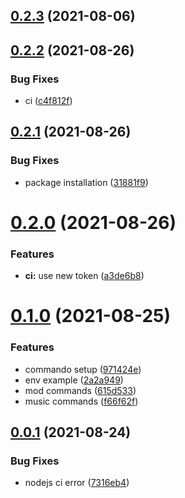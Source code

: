 ## [0.2.3](https://github.com/Alphasians/AINA/compare/v0.2.2...v0.2.3) (2021-08-06)

## [0.2.2](https://github.com/Alphasians/AINA/compare/v0.2.1...v0.2.2) (2021-08-26)

### Bug Fixes

* ci ([c4f812f](https://github.com/Alphasians/AINA/commit/c4f812ff0a9a7f92b98bc54bcb0c7d21cd4fe2c7))



## [0.2.1](https://github.com/Alphasians/AINA/compare/v0.2.0...v0.2.1) (2021-08-26)


### Bug Fixes

* package installation ([31881f9](https://github.com/Alphasians/AINA/commit/31881f92a1c5a233ff941c1088c8c93640925c70))



# [0.2.0](https://github.com/Alphasians/AINA/compare/v0.1.0...v0.2.0) (2021-08-26)


### Features

* **ci:** use new token ([a3de6b8](https://github.com/Alphasians/AINA/commit/a3de6b8cd58596b80946267575161c6ac2c652aa))



# [0.1.0](https://github.com/Alphasians/AINA/compare/v0.0.1...v0.1.0) (2021-08-25)


### Features

* commando setup ([971424e](https://github.com/Alphasians/AINA/commit/971424e4c7f4752404b2e15a33a48ec87e760eb0))
* env example ([2a2a949](https://github.com/Alphasians/AINA/commit/2a2a949ad18ecd9aa7dbba6bdee80d2b42e65850))
* mod commands ([615d533](https://github.com/Alphasians/AINA/commit/615d53368a7c6e06d9f7cce6d996005e55173bda))
* music commands ([f66f62f](https://github.com/Alphasians/AINA/commit/f66f62fe2eadd1ab0f7730ed8637ba796049aa2c))



## [0.0.1](https://github.com/Alphasians/AINA/compare/7316eb44e27acaeca21e91beddc8180ef22d3aa7...v0.0.1) (2021-08-24)


### Bug Fixes

* nodejs ci error ([7316eb4](https://github.com/Alphasians/AINA/commit/7316eb44e27acaeca21e91beddc8180ef22d3aa7))



